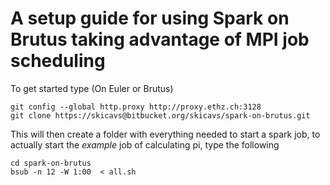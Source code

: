 # A setup guide for using Spark on Brutus taking advantage of MPI job scheduling

To get started type (On Euler or Brutus)
```
git config --global http.proxy http://proxy.ethz.ch:3128
git clone https://skicavs@bitbucket.org/skicavs/spark-on-brutus.git
```

This will then create a folder with everything needed to start a spark job, to actually start the *example* job of calculating pi, type the following

```
cd spark-on-brutus
bsub -n 12 -W 1:00  < all.sh
```